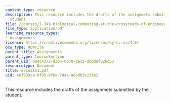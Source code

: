 ```yaml
---
content_type: resource
description: This resource includes the drafts of the assignmets submitted by the
  student.
file: /courses/7-349-biological-computing-at-the-crossroads-of-engineering-and-science-spring-2005/e6f939ca0f959f8a744aa8bdb3c233e2_erinass1.pdf
file_type: application/pdf
learning_resource_types:
- Assignments
license: https://creativecommons.org/licenses/by-nc-sa/4.0/
ocw_type: OCWFile
parent_title: Assignments
parent_type: CourseSection
parent_uid: d94c4372-d364-6d70-dec3-dbddaf026d53
resourcetype: Document
title: erinass1.pdf
uid: e6f939ca-0f95-9f8a-744a-a8bdb3c233e2
---
```

This resource includes the drafts of the assignmets submitted by the student.